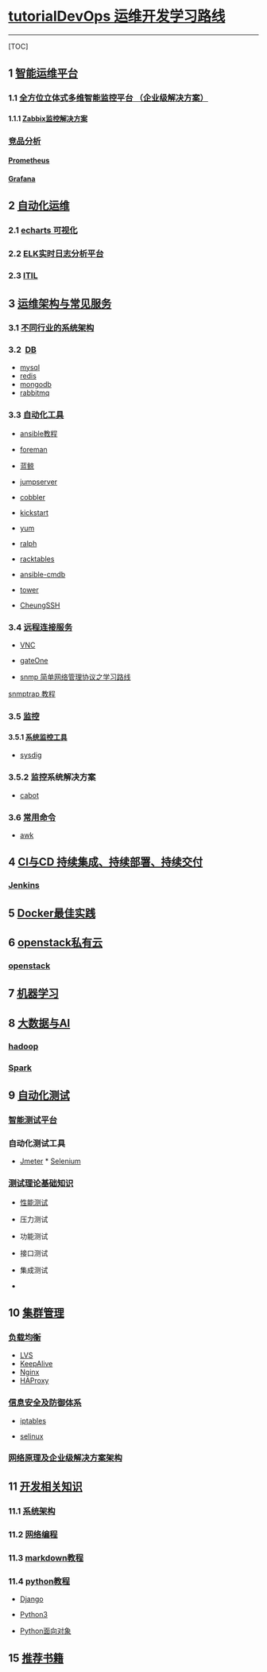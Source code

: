 # [tutorialDevOps 运维开发学习路线]()
---

[TOC]


## 1 [智能运维平台](https://github.com/shower2013/tutorialDevOps/tree/master/AIOpPlatform) <br>

### 1.1 [全方位立体式多维智能监控平台 （企业级解决方案）](https://github.com/shower2013/tutorialDevOps/blob/master/AIOpPlatform/monitPlatform.md)

####  1.1.1 [Zabbix监控解决方案](https://github.com/shower2013/tutorialDevOps/blob/master/AIOpPlatform/zabbix/zabbixMonitor.md) 
 
### [竞品分析]()

#### [Prometheus](https://prometheus.io/)

#### [Grafana](https://grafana.com/)


## 2 [自动化运维](https://github.com/shower2013/tutorialDevOps/blob/master/automatedOperation/)

### 2.1 [echarts 可视化](https://github.com/shower2013/tutorialDevOps/tree/master/automatedOperation/echarts)

### 2.2 [ELK实时日志分析平台](https://github.com/shower2013/tutorialDevOps/blob/master/automatedOperation/ELKTutorial.md)

### 2.3 [ITIL](https://github.com/shower2013/tutorialDevOps/tree/master/automatedOperation/ITIL)



## 3 [运维架构与常见服务](https://github.com/shower2013/tutorialDevOps/tree/master/operationalArchitectureCommonService)

### 3.1 [不同行业的系统架构](https://github.com/shower2013/tutorialDevOps/tree/master/operationalArchitectureCommonService/industryArchitecture)

### 3.2  [DB]() 

* [mysql]()
* [redis]()
* [mongodb]()
* [rabbitmq]()


### 3.3 [自动化工具](https://github.com/shower2013/tutorialDevOps/tree/master/operationalArchitectureCommonService/AutomationOpTools)

* [ansible教程](https://github.com/shower2013/tutorialDevOps/tree/master/operationalArchitectureCommonService/AutomationOpTools/ansible)

* [foreman](https://github.com/shower2013/tutorialDevOps/tree/master/operationalArchitectureCommonService/AutomationOpTools/foreman)

* [蓝鲸](https://github.com/shower2013/tutorialDevOps/tree/master/operationalArchitectureCommonService/AutomationOpTools/blueking)

* [jumpserver]()

* [cobbler]()

* [kickstart]()


* [yum]()

* [ralph]()

* [racktables](https://github.com/shower2013/tutorialDevOps/tree/master/operationalArchitectureCommonService/AutomationOpTools/racktables)

* [ansible-cmdb](https://github.com/shower2013/tutorialDevOps/tree/master/operationalArchitectureCommonService/AutomationOpTools/ansible-cmdb)

* [tower](https://github.com/shower2013/tutorialDevOps/blob/master/operationalArchitectureCommonService/AutomationOpTools/tower/towerTutorial.md)

* [CheungSSH]()





### 3.4 [远程连接服务](https://github.com/shower2013/tutorialDevOps/tree/master/operationalArchitectureCommonService/remoteAccess)

* [VNC](https://github.com/shower2013/tutorialDevOps/blob/master/operationalArchitectureCommonService/remoteAccess/VNC.md)

* [gateOne](https://github.com/shower2013/tutorialDevOps/blob/master/operationalArchitectureCommonService/remoteAccess/gateone.md)

* [snmp 简单网络管理协议之学习路线](https://github.com/shower2013/tutorialDevOps/blob/master/operationalArchitectureCommonService/snmpTutorial.md)

 [snmptrap 教程](https://github.com/shower2013/tutorialDevOps/blob/master/operationalArchitectureCommonService/snmpTrap.md)



### 3.5 [监控](https://github.com/shower2013/tutorialDevOps/tree/master/operationalArchitectureCommonService/monit/)

#### 3.5.1 [系统监控工具](https://github.com/shower2013/tutorialDevOps/tree/master/operationalArchitectureCommonService/monit/system)

* [sysdig](https://github.com/shower2013/tutorialDevOps/blob/master/operationalArchitectureCommonService/monit/system/sysdigTutorial.md)


### 3.5.2 监控系统解决方案
* [cabot](https://github.com/shower2013/tutorialDevOps/tree/master/operationalArchitectureCommonService/monit/cabot)



### 3.6 [常用命令](https://github.com/shower2013/tutorialDevOps/tree/master/operationalArchitectureCommonService/os_command/)

* [awk]()






## 4  [CI与CD 持续集成、持续部署、持续交付]()

### [Jenkins]()

## 5  [Docker最佳实践]()


## 6 [openstack私有云](https://github.com/shower2013/tutorialDevOps/tree/master/cloud)

### [openstack](https://github.com/shower2013/tutorialDevOps/tree/master/cloud/openstack)

##  7 [机器学习](https://github.com/shower2013/tutorialDevOps/tree/master/machineLearn) <br>


## 8  [大数据与AI]()

### [hadoop]()

### [Spark]()


## 9  [自动化测试](https://github.com/shower2013/tutorialDevOps/tree/master/qa/automationqa)


### [智能测试平台]()



### 自动化测试工具 

* [Jmeter]() 
* [Selenium]()

### [测试理论基础知识]()

* [性能测试](https://github.com/shower2013/tutorialDevOps/blob/master/qa/qa_theory/performance_qa_tutorail.md) 

* 压力测试

* 功能测试

* 接口测试

* 集成测试

* 




## 10 [集群管理]()


### [负载均衡]()

* [LVS]()
* [KeepAlive]() 
* [Nginx]() 
* [HAProxy]()

### [信息安全及防御体系]()

* [iptables]()

* [selinux]()

### [网络原理及企业级解决方案架构]()


##  11 [开发相关知识](https://github.com/shower2013/tutorialDevOps/tree/master/develop)


###  11.1 [系统架构](https://github.com/shower2013/tutorialDevOps/blob/master/develop/systemArchitecture.md)

###  11.2 [网络编程](https://github.com/shower2013/tutorialDevOps/tree/master/develop/network_program)

###  11.3 [markdown教程](https://github.com/shower2013/tutorialDevOps/blob/master/develop/markdownTutorial.md)

### 11.4 [python教程](https://github.com/shower2013/tutorialDevOps/tree/master/develop/Python)

* [Django](https://github.com/shower2013/tutorialDevOps/tree/master/develop/Python/django)

* [Python3]()

* [Python面向对象]()


### []()

### []()


## 15 [推荐书籍](https://github.com/shower2013/tutorialDevOps/tree/master/books)


